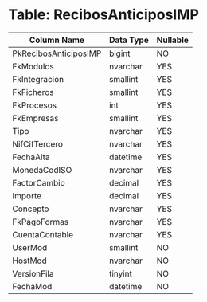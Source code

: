 # Table: RecibosAnticiposIMP

| Column Name | Data Type | Nullable |
|-------------|-----------|----------|
| PkRecibosAnticiposIMP | bigint | NO |
| FkModulos | nvarchar | YES |
| FkIntegracion | smallint | YES |
| FkFicheros | smallint | YES |
| FkProcesos | int | YES |
| FkEmpresas | smallint | YES |
| Tipo | nvarchar | YES |
| NifCifTercero | nvarchar | YES |
| FechaAlta | datetime | YES |
| MonedaCodISO | nvarchar | YES |
| FactorCambio | decimal | YES |
| Importe | decimal | YES |
| Concepto | nvarchar | YES |
| FkPagoFormas | nvarchar | YES |
| CuentaContable | nvarchar | YES |
| UserMod | smallint | NO |
| HostMod | nvarchar | NO |
| VersionFila | tinyint | NO |
| FechaMod | datetime | NO |
